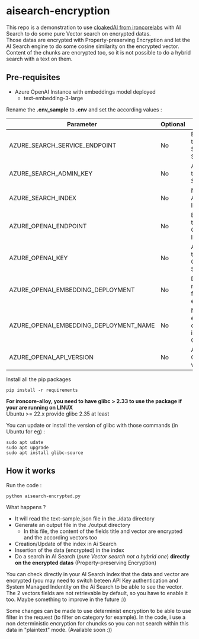 # aisearch-encryption

This repo is a demonstration to use [cloakedAI from ironcorelabs](https://ironcorelabs.com/products/cloaked-ai/) with AI Search to do some pure Vector search on encrypted datas.  
Those datas are encrypted with Property-preserving Encryption and let the AI Search engine to do some cosine similarity on the encrypted vector.  
Content of the chunks are encrypted too, so it is not possible to do a hybrid search with a text on them.  

## Pre-requisites

* Azure OpenAI Instance with embeddings model deployed
  * text-embedding-3-large

Rename the **.env_sample** to **.env** and set the according values : 

| Parameter | Optional | Note |
| --- | --- | ------------- |
|AZURE_SEARCH_SERVICE_ENDPOINT|No|Endpoint of the AI Search Service|
|AZURE_SEARCH_ADMIN_KEY|No|Api Key of the AI Search| 
|AZURE_SEARCH_INDEX|No|Name of the AI Search Index|
|AZURE_OPENAI_ENDPOINT|No|Endpoint of the Azure OpenAI Instance|
|AZURE_OPENAI_KEY|No|Api Key of the Azure OpenAI Service|
|AZURE_OPENAI_EMBEDDING_DEPLOYMENT|No|Deployment model used for embeddings|
|AZURE_OPENAI_EMBEDDING_DEPLOYMENT_NAME|No|Name of the embeddings deployment in Azure OpenAI|
|AZURE_OPENAI_API_VERSION|No|Azure OpenAI API version|

Install all the pip packages

    pip install -r requirements

**For ironcore-alloy, you need to have glibc > 2.33 to use the package if your are running on LINUX**  
Ubuntu >= 22.x provide glibc 2.35 at least

You can update or install the version of glibc with those commands (in Ubuntu for eg) : 

    sudo apt udate
    sudo apt upgrade
    sudo apt install glibc-source

## How it works

Run the code :

    python aisearch-encrypted.py

What happens ?

* It will read the text-sample.json file in the ./data directory
* Generate an output file in the ./output directory
  * In this file, the content of the fields title and vector are encrypted and the according vectors too
* Creation/Update of the index in Ai Search
* Insertion of the data (encrypted) in the index
* Do a search in AI Search (*pure Vector search not a hybrid one*) **directly on the encrypted datas** (Property-preserving Encryption)

You can check directly in your AI Search index that the data and vector are encrypted (you may need to switch beteen API Key authentication and System Managed Indentity on the Ai Search to be able to see the vector. The 2 vectors fields are not retrievable by default, so you have to enable it too. Maybe something to improve in the future :))

Some changes can be made to use determinist encryption to be able to use filter in the request (to filter on category for example). In the code, i use a non deterministic encryption for chuncks so you can not search within this data in "plaintext" mode. (Available soon :))





